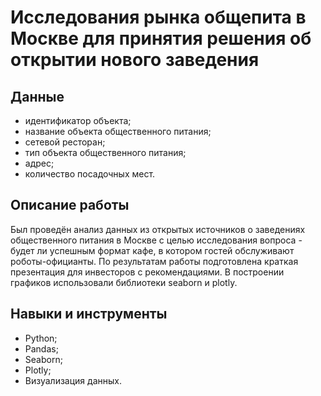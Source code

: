 # Исследования рынка общепита в Москве для принятия решения об  открытии нового заведения

## Данные

- идентификатор объекта;
- название объекта общественного питания;
- сетевой ресторан;
- тип объекта общественного питания;
- адрес;
- количество посадочных мест.

## Описание работы

Был проведён анализ данных из открытых источников о заведениях общественного питания в Москве с целью исследования вопроса - будет ли успешным формат кафе, в котором гостей обслуживают роботы-официанты. По результатам работы подготовлена краткая
презентация для инвесторов с рекомендациями. В построении графиков использовали библиотеки seaborn и plotly. 

## Навыки и инструменты

- Python;
- Pandas;
- Seaborn;
- Plotly;
- Визуализация данных.
